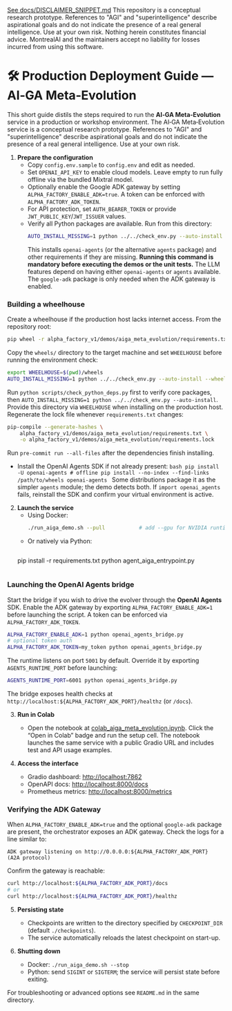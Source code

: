 [See docs/DISCLAIMER_SNIPPET.md](../../../docs/DISCLAIMER_SNIPPET.md)
This repository is a conceptual research prototype. References to "AGI" and "superintelligence" describe aspirational goals and do not indicate the presence of a real general intelligence. Use at your own risk. Nothing herein constitutes financial advice. MontrealAI and the maintainers accept no liability for losses incurred from using this software.

# 🛠️ Production Deployment Guide — AI‑GA Meta‑Evolution

This short guide distils the steps required to run the **AI‑GA Meta‑Evolution** service in a production or workshop environment.
The AI‑GA Meta‑Evolution service is a conceptual research prototype. References to "AGI" and "superintelligence" describe aspirational goals and do not indicate the presence of a real general intelligence. Use at your own risk.

1. **Prepare the configuration**
   - Copy `config.env.sample` to `config.env` and edit as needed.
   - Set `OPENAI_API_KEY` to enable cloud models. Leave empty to run fully offline via the bundled Mixtral model.
   - Optionally enable the Google ADK gateway by setting `ALPHA_FACTORY_ENABLE_ADK=true`. A token can be enforced with `ALPHA_FACTORY_ADK_TOKEN`.
   - For API protection, set `AUTH_BEARER_TOKEN` or provide `JWT_PUBLIC_KEY`/`JWT_ISSUER` values.
   - Verify all Python packages are available. Run from this directory:
     ```bash
     AUTO_INSTALL_MISSING=1 python ../../check_env.py --auto-install
     ```
     This installs `openai-agents` (or the alternative `agents` package) and
     other requirements if they are missing.
     **Running this command is mandatory before executing the demos or the unit
     tests.** The LLM features depend on having either `openai-agents` or
     `agents` available. The `google-adk` package is only needed when the ADK
     gateway is enabled.

### Building a wheelhouse

Create a wheelhouse if the production host lacks internet access.
From the repository root:

```bash
pip wheel -r alpha_factory_v1/demos/aiga_meta_evolution/requirements.txt -w wheels
```

Copy the `wheels/` directory to the target machine and set `WHEELHOUSE`
before running the environment check:

```bash
export WHEELHOUSE=$(pwd)/wheels
AUTO_INSTALL_MISSING=1 python ../../check_env.py --auto-install --wheelhouse "$WHEELHOUSE"
```

Run `python scripts/check_python_deps.py` first to verify core packages,
then `AUTO_INSTALL_MISSING=1 python ../../check_env.py --auto-install`.
Provide this directory via `WHEELHOUSE` when installing on the production host.
Regenerate the lock file whenever `requirements.txt` changes:

```bash
pip-compile --generate-hashes \
    alpha_factory_v1/demos/aiga_meta_evolution/requirements.txt \
    -o alpha_factory_v1/demos/aiga_meta_evolution/requirements.lock
```
Run `pre-commit run --all-files` after the dependencies finish installing.
   - Install the OpenAI Agents SDK if not already present:
    ```bash
    pip install -U openai-agents
    # offline
    pip install --no-index --find-links /path/to/wheels openai-agents
    ```
    Some distributions package it as the simpler `agents` module; the demo
    detects both. If `import openai_agents` fails, reinstall the SDK and
     confirm your virtual environment is active.

2. **Launch the service**
   - Using Docker:
     ```bash
     ./run_aiga_demo.sh --pull           # add --gpu for NVIDIA runtime
     ```
   - Or natively via Python:
     ```bash
    pip install -r requirements.txt
    python agent_aiga_entrypoint.py
     ```

### Launching the OpenAI Agents bridge

Start the bridge if you wish to drive the evolver through the **OpenAI Agents**
SDK.  Enable the ADK gateway by exporting `ALPHA_FACTORY_ENABLE_ADK=1` before
launching the script.  A token can be enforced via
`ALPHA_FACTORY_ADK_TOKEN`.

```bash
ALPHA_FACTORY_ENABLE_ADK=1 python openai_agents_bridge.py
# optional token auth
ALPHA_FACTORY_ADK_TOKEN=my_token python openai_agents_bridge.py
```

The runtime listens on port `5001` by default. Override it by exporting
`AGENTS_RUNTIME_PORT` before launching:

```bash
AGENTS_RUNTIME_PORT=6001 python openai_agents_bridge.py
```

The bridge exposes health checks at
`http://localhost:${ALPHA_FACTORY_ADK_PORT}/healthz` (or `/docs`).

3. **Run in Colab**
   - Open the notebook at
     [colab_aiga_meta_evolution.ipynb](colab_aiga_meta_evolution.ipynb).
     Click the “Open in Colab” badge and run the setup cell. The notebook
     launches the same service with a public Gradio URL and includes test
     and API usage examples.

4. **Access the interface**
   - Gradio dashboard: [http://localhost:7862](http://localhost:7862)
   - OpenAPI docs: [http://localhost:8000/docs](http://localhost:8000/docs)
   - Prometheus metrics: [http://localhost:8000/metrics](http://localhost:8000/metrics)

### Verifying the ADK Gateway
When `ALPHA_FACTORY_ENABLE_ADK=true` and the optional `google-adk` package are
present, the orchestrator exposes an ADK gateway.  Check the logs for a line
similar to:

```
ADK gateway listening on http://0.0.0.0:${ALPHA_FACTORY_ADK_PORT}  (A2A protocol)
```

Confirm the gateway is reachable:

```bash
curl http://localhost:${ALPHA_FACTORY_ADK_PORT}/docs
# or
curl http://localhost:${ALPHA_FACTORY_ADK_PORT}/healthz
```

5. **Persisting state**
   - Checkpoints are written to the directory specified by `CHECKPOINT_DIR` (default `./checkpoints`).
   - The service automatically reloads the latest checkpoint on start-up.

6. **Shutting down**
   - Docker: `./run_aiga_demo.sh --stop`
   - Python: send `SIGINT` or `SIGTERM`; the service will persist state before exiting.

For troubleshooting or advanced options see `README.md` in the same directory.

